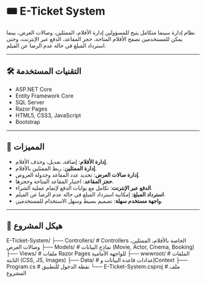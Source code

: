 # 🎟️ E-Ticket System

نظام إدارة سينما متكامل يتيح للمسؤولين إدارة الأفلام، الممثلين، وصالات العرض، بينما يمكن للمستخدمين تصفح الأفلام المتاحة، حجز المقاعد، الدفع عبر الإنترنت، وحتى استرداد المبلغ في حالة عدم الرضا عن الفيلم.

---

## 🛠️ التقنيات المستخدمة

- ASP.NET Core
- Entity Framework Core
- SQL Server
- Razor Pages
- HTML5, CSS3, JavaScript
- Bootstrap

---

## 🎯 المميزات

- **إدارة الأفلام**: إضافة، تعديل، وحذف الأفلام.
- **إدارة الممثلين**: ربط الممثلين بالأفلام.
- **إدارة صالات العرض**: تحديد عدد المقاعد وجدولة العروض.
- **حجز المقاعد**: اختيار المقاعد المتاحة وحجزها.
- **الدفع عبر الإنترنت**: تكامل مع بوابات الدفع لإتمام عملية الشراء.
- **استرداد المبلغ**: إمكانية استرداد المبلغ في حالة عدم الرضا عن الفيلم.
- **واجهة مستخدم سهلة**: تصميم بسيط وسهل الاستخدام للمستخدمين.

---

## 📁 هيكل المشروع

E-Ticket-System/
├── Controllers/ # Controllers الخاصة بالأفلام، الممثلين، وصالات العرض
├── Models/ # نماذج البيانات (Movie, Actor, Cinema, Booking)
├── Views/ # ملفات Razor Pages للواجهة الأمامية
├── wwwroot/ # الملفات الثابتة (CSS, JS, Images)
├── Data/ # إعدادات قاعدة البيانات وContext
├── Program.cs # نقطة الدخول للتطبيق
└── E-Ticket-System.csproj # ملف المشروع
